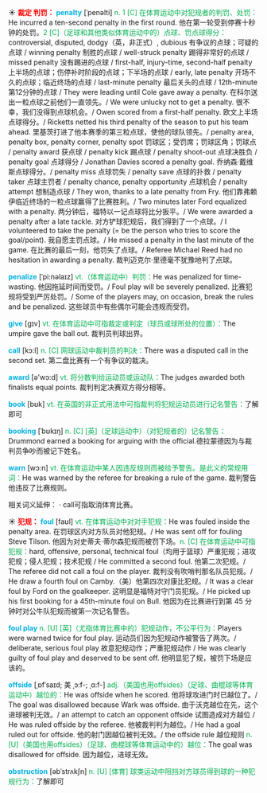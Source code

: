 ☀ <font color="red">**裁定 判罚：**</font>
<font color="sky blue">**penalty**</font> [ˈpenəlti]
<font color="#00b050">n. 1 [C] 在体育运动中对犯规者的判罚、处罚：</font>He incurred a ten-second penalty in the first round. 他在第一轮受到停赛十秒钟的处罚。<font color="#00b050">2 [C]（足球和其他类似体育运动中的）点球、罚点球得分：</font>controversial, disputed, dodgy（英，非正式）, dubious 有争议的点球；可疑的点球 / winning penalty 制胜的点球 / well-struck penalty 踢得非常好的点球 / missed penalty 没有踢进的点球 / first-half, injury-time, second-half penalty 上半场的点球；伤停补时阶段的点球；下半场的点球 / early, late penalty 开场不久的点球；临近终场的点球 / last-minute penalty 最后关头的点球 / 12th-minute 第12分钟的点球 / They were leading until Cole gave away a penalty. 在科尔送出一粒点球之前他们一直领先。/ We were unlucky not to get a penalty. 很不幸，我们没得到点球机会。/ Owen scored from a first-half penalty. 欧文上半场点球得分。/ Ricketts netted his third penalty of the season to put his team ahead. 里基茨打进了他本赛季的第三粒点球，使他的球队领先。/ penalty area, penalty box, penalty corner, penalty spot 罚球区；受罚席；罚球区角；罚球点 / penalty award 获点球 / penalty kick 踢点球 / penalty shoot-out 点球决胜负 / penalty goal 点球得分 / Jonathan Davies scored a penalty goal. 乔纳森·戴维斯点球得分。/ penalty miss 点球罚失 / penalty save 点球的扑救 / penalty taker 点球主罚者 / penalty chance, penalty opportunity 点球机会 / penalty attempt 想制造点球 / They won, thanks to a late penalty from Fry. 他们靠弗赖伊临近终场的一粒点球赢得了比赛胜利。/ Two minutes later Ford equalized with a penalty. 两分钟后，福特以一记点球将比分扳平。/ We were awarded a penalty after a late tackle. 对方铲球犯规后，我们得到了一个点球。/ I volunteered to take the penalty (= be the person who tries to score the goal/point). 我自愿主罚点球。/ He missed a penalty in the last minute of the game. 在比赛的最后一刻，他罚失了点球。/ Referee Michael Reed had no hesitation in awarding a penalty. 裁判迈克尔·里德毫不犹豫地判了点球。          

<font color="sky blue">**penalize**</font> [ˈpi:nəlaɪz]
<font color="#00b050">vt.（体育运动中）判罚：</font>He was penalized for time-wasting. 他因拖延时间而受罚。/ Foul play will be severely penalized. 比赛犯规将受到严厉处罚。/ Some of the players may, on occasion, break the rules and be penalized. 这些球员中有些偶尔可能会违规而受罚。

<font color="sky blue">**give**</font> [ɡɪv] 
<font color="#00b050">vt. 在体育运动中可指裁定或判定（球员或球所处的位置）：</font>The umpire gave the ball out. 裁判员判球出界。

<font color="sky blue">**call**</font> [kɔ:l] 
<font color="#00b050">n. [C] 网球运动中裁判员的判决：</font>There was a disputed call in the second set. 第二盘比赛有一个有争议的裁决。

<font color="sky blue">**award**</font> [ə'wɔ:d] 
<font color="#00b050">vt. 将分数判给运动员或运动队：</font>The judges awarded both finalists equal points. 裁判判定决赛双方得分相等。

<font color="sky blue">**book**</font> [bʊk] 
<font color="#00b050">vt. 在英国的非正式用法中可指裁判将犯规运动员进行记名警告：</font>了解即可
           
<font color="sky blue">**booking**</font> [ˈbʊkɪŋ]
<font color="#00b050">n. [C] [英]（足球运动中）（对犯规者的）记名警告：</font>Drummond earned a booking for arguing with the official.德拉蒙德因为与裁判员争吵而被记下姓名。
 
<font color="sky blue">**warn**</font> [wɔ:n] 
<font color="#00b050">vt. 在体育运动中某人因违反规则而被给予警告。是此义的常规用词：</font>He was warned by the referee for breaking a rule of the game. 裁判警告他违反了比赛规则。

相关词义延伸：
· call可指取消体育比赛。

☀ <font color="red">**犯规：**</font>
<font color="sky blue">**foul**</font> [faʊl]
<font color="#00b050">vt. 在体育运动中对对手犯规：</font>He was fouled inside the penalty area. 在罚球区内对方队员对他犯规。/ He was sent off for fouling Steve Tilson. 他因为对史蒂夫·蒂尔森犯规而被罚下场。<font color="#00b050">n. [C] 在体育运动中可指犯规：</font>hard, offensive, personal, technical foul（均用于篮球）严重犯规；进攻犯规；侵人犯规；技术犯规 / He committed a second foul. 他第二次犯规。/ The referee did not call a foul on the player. 裁判没有吹哨判那名队员犯规。/ He draw a fourth foul on Camby.（美）他第四次对康比犯规。/ It was a clear foul by Ford on the goalkeeper. 这明显是福特对守门员犯规。/ He picked up his first booking for a 45th-minute foul on Bull. 他因为在比赛进行到第 45 分钟时对公牛队犯规而被第一次记名警告。
           
<font color="sky blue">**foul play**</font>
<font color="#00b050">n. [U] [英]（尤指体育比赛中的）犯规动作，不公平行为：</font>Players were warned twice for foul play. 运动员们因为犯规动作被警告了两次。/ deliberate, serious foul play 故意犯规动作；严重犯规动作 / He was clearly guilty of foul play and deserved to be sent off. 他明显犯了规，被罚下场是应该的。
           
<font color="sky blue">**offside**</font> [ˌɒfˈsaɪd; 美 ˌɔ:f-; ˌɑ:f-]
<font color="#00b050">adj.（美国也用offsides）（足球、曲棍球等体育运动中）越位的：</font>He was offside when he scored. 他将球攻进门时已越位了。/ The goal was disallowed because Wark was offside. 由于沃克越位在先，这个进球被判无效。/ an attempt to catch an opponent offside 试图造成对方越位 / He was ruled offside by the referee. 他被裁判判为越位。/ He had a goal ruled out for offside. 他的射门因越位被判无效。/ the offside rule 越位规则 <font color="#00b050">n. [U]（美国也用offsides）（足球、曲棍球等体育运动中的）越位：</font>The goal was disallowed for offside. 因为越位，进球无效。
           
<font color="sky blue">**obstruction**</font> [əbˈstrʌkʃn]
<font color="#00b050">n. [U] [体育] 球类运动中阻挡对方球员得到球的一种犯规行为：</font>了解即可




